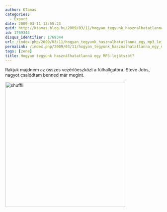 ```yaml
---
author: KTamas
categories:
  - Export
date: 2009-03-11 13:55:23
guid: http://ktamas.blog.hu/2009/03/11/hogyan_tegyunk_hasznalhatatlanna_egy_mp3_lejatszot
id: 1769344
disqus_identifier: 1769344
url: /index.php/2009/03/11/hogyan_tegyunk_hasznalhatatlanna_egy_mp3_lejatszot/
permalink: /index.php/2009/03/11/hogyan_tegyunk_hasznalhatatlanna_egy_mp3_lejatszot/
tags: [zene]
title: Hogyan tegyünk használhatatlanná egy MP3-lejátszót?
---
```


Rakjuk majdnem az összes vezérlőeszközt a fülhallgatóra. Steve Jobs, nagyot csalódtam benned már megint. 

<img class="aligncenter size-full wp-image-247" title="shuffle" src="http://ktamas.blog.hu/media/image/200903/shuffli.jpg" alt="shuffli" width="386" height="404" />
